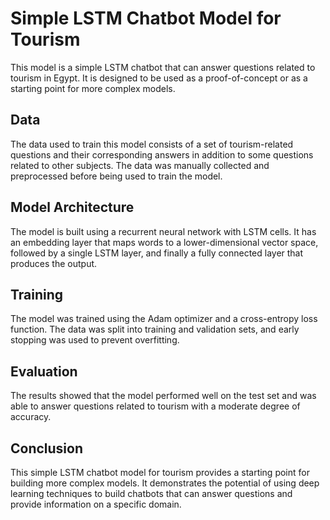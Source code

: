 # Simple LSTM Chatbot Model for Tourism

This model is a simple LSTM chatbot that can answer questions related to tourism in Egypt. It is designed to be used as a proof-of-concept or as a starting point for more complex models.

## Data

The data used to train this model consists of a set of tourism-related questions and their corresponding answers in addition to some questions related to other subjects. The data was manually collected and preprocessed before being used to train the model.

## Model Architecture

The model is built using a recurrent neural network with LSTM cells. It has an embedding layer that maps words to a lower-dimensional vector space, followed by a single LSTM layer, and finally a fully connected layer that produces the output.

## Training

The model was trained using the Adam optimizer and a cross-entropy loss function. The data was split into training and validation sets, and early stopping was used to prevent overfitting.

## Evaluation

The results showed that the model performed well on the test set and was able to answer questions related to tourism with a moderate degree of accuracy.

## Conclusion

This simple LSTM chatbot model for tourism provides a starting point for building more complex models. It demonstrates the potential of using deep learning techniques to build chatbots that can answer questions and provide information on a specific domain.

